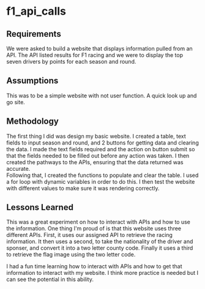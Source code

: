 # f1_api_calls

## Requirements
We were asked to build a website that displays information pulled from an API. The API listed results for F1 racing and we were to display the top seven drivers by points
for each season and round.

## Assumptions
This was to be a simple website with not user function. A quick look up and go site.

## Methodology
The first thing I did was design my basic website. I created a table, text fields to input season and round, and 2 buttons for getting data and clearing the data. I made the
text fields required and the action on button submit so that the fields needed to be filled out before any action was taken. I then created the pathways to the APIs, ensuring
that the data returned was accurate.<br>
Following that, I created the functions to populate and clear the table. I used a for loop with dynamic variables in order to do this. I then test the website with different
values to make sure it was rendering correctly.

## Lessons Learned
This was a great experiment on how to interact with APIs and how to use the information. One thing I'm proud of is that this website uses three different APIs. First, it uses
our assigned API to retrieve the racing information. It then uses a second, to take the nationality of the driver and sponser, and convert it into a two letter county code. Finally 
it uses a third to retrieve the flag image using the two letter code.<br>

I had a fun time learning how to interact with APIs and how to get that information to interact with my website. I think more practice is needed but I can see the potential in
this ability.
